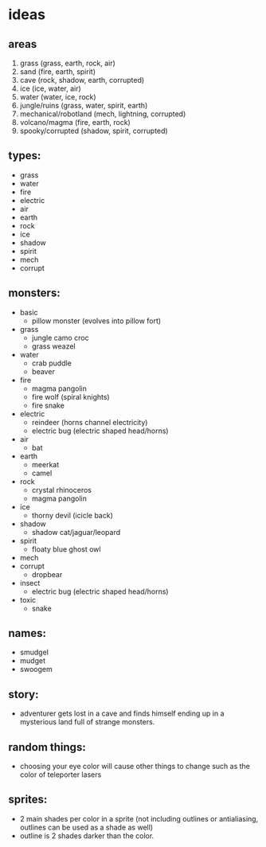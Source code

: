 # ideas

## areas
1. grass (grass, earth, rock, air)
2. sand (fire, earth, spirit)
3. cave (rock, shadow, earth, corrupted)
4. ice (ice, water, air)
5. water (water, ice, rock)
6. jungle/ruins (grass, water, spirit, earth)
7. mechanical/robotland (mech, lightning, corrupted)
8. volcano/magma (fire, earth, rock)
9. spooky/corrupted (shadow, spirit, corrupted)

## types:
* grass
* water
* fire
* electric
* air
* earth
* rock
* ice
* shadow
* spirit
* mech
* corrupt

## monsters:
* basic
	+ pillow monster (evolves into pillow fort)
* grass
	+ jungle camo croc
	+ grass weazel
* water
	+ crab puddle
	+ beaver
* fire
	+ magma pangolin
	+ fire wolf (spiral knights)
	+ fire snake
* electric
	+ reindeer (horns channel electricity)
	+ electric bug (electric shaped head/horns)
* air
	+ bat
* earth
	+ meerkat
	+ camel
* rock
	+ crystal rhinoceros
	+ magma pangolin
* ice
	+ thorny devil (icicle back)
* shadow
	+ shadow cat/jaguar/leopard
* spirit
	+ floaty blue ghost owl
* mech
* corrupt
	+ dropbear
* insect
	+ electric bug (electric shaped head/horns)
* toxic
	+ snake

## names:
* smudgel
* mudget
* swoogem

## story:
* adventurer gets lost in a cave and finds himself ending up in a mysterious land full of strange monsters.

## random things:
* choosing your eye color will cause other things to change such as the color of teleporter lasers

## sprites:
* 2 main shades per color in a sprite (not including outlines or antialiasing, outlines can be used as a shade as well)
* outline is 2 shades darker than the color.